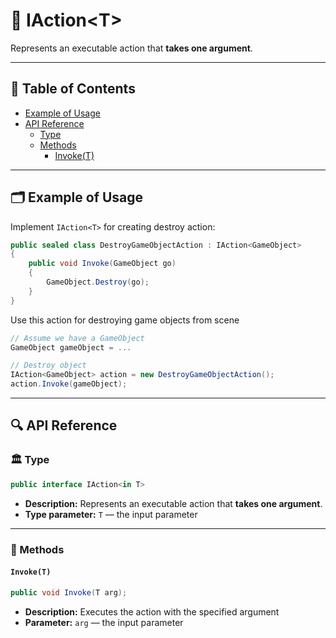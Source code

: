 # 🧩 IAction&lt;T&gt;

Represents an executable action that <b>takes one argument</b>.

---

## 📑 Table of Contents

- [Example of Usage](#-example-of-usage)
- [API Reference](#-api-reference)
    - [Type](#-type)
    - [Methods](#-methods)
        - [Invoke(T)](#invoket)

---

## 🗂 Example of Usage

Implement `IAction<T>` for creating destroy action:

```csharp
public sealed class DestroyGameObjectAction : IAction<GameObject>
{
    public void Invoke(GameObject go) 
    {
        GameObject.Destroy(go);  
    } 
}
```

Use this action for destroying game objects from scene

```csharp
// Assume we have a GameObject
GameObject gameObject = ...

// Destroy object
IAction<GameObject> action = new DestroyGameObjectAction();
action.Invoke(gameObject);
```

---

## 🔍 API Reference

### 🏛️ Type <div id="-type"></div>

```csharp
public interface IAction<in T>
```

- **Description:** Represents an executable action that <b>takes one argument</b>.
- **Type parameter:** `T` — the input parameter

---

### 🏹 Methods

#### `Invoke(T)`

```csharp
public void Invoke(T arg);
```

- **Description:** Executes the action with the specified argument
- **Parameter:** `arg` — the input parameter